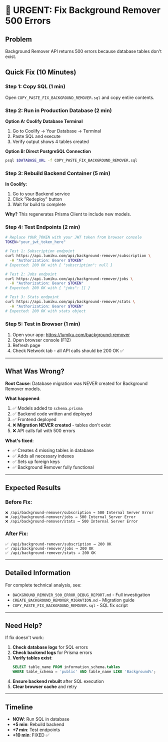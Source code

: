 # 🚨 URGENT: Fix Background Remover 500 Errors

## Problem
Background Remover API returns 500 errors because database tables don't exist.

## Quick Fix (10 Minutes)

### Step 1: Copy SQL (1 min)
Open `COPY_PASTE_FIX_BACKGROUND_REMOVER.sql` and copy entire contents.

### Step 2: Run in Production Database (2 min)

**Option A: Coolify Database Terminal**
1. Go to Coolify → Your Database → Terminal
2. Paste SQL and execute
3. Verify output shows 4 tables created

**Option B: Direct PostgreSQL Connection**
```bash
psql $DATABASE_URL -f COPY_PASTE_FIX_BACKGROUND_REMOVER.sql
```

### Step 3: Rebuild Backend Container (5 min)

**In Coolify:**
1. Go to your Backend service
2. Click "Redeploy" button
3. Wait for build to complete

**Why?** This regenerates Prisma Client to include new models.

### Step 4: Test Endpoints (2 min)

```bash
# Replace YOUR_TOKEN with your JWT token from browser console
TOKEN="your_jwt_token_here"

# Test 1: Subscription endpoint
curl https://api.lumiku.com/api/background-remover/subscription \
  -H "Authorization: Bearer $TOKEN"
# Expected: 200 OK with { "subscription": null }

# Test 2: Jobs endpoint
curl https://api.lumiku.com/api/background-remover/jobs \
  -H "Authorization: Bearer $TOKEN"
# Expected: 200 OK with { "jobs": [] }

# Test 3: Stats endpoint
curl https://api.lumiku.com/api/background-remover/stats \
  -H "Authorization: Bearer $TOKEN"
# Expected: 200 OK with stats object
```

### Step 5: Test in Browser (1 min)

1. Open your app: https://lumiku.com/background-remover
2. Open browser console (F12)
3. Refresh page
4. Check Network tab - all API calls should be 200 OK ✅

---

## What Was Wrong?

**Root Cause**: Database migration was NEVER created for Background Remover models.

**What happened**:
1. ✅ Models added to `schema.prisma`
2. ✅ Backend code written and deployed
3. ✅ Frontend deployed
4. ❌ **Migration NEVER created** - tables don't exist
5. ❌ API calls fail with 500 errors

**What's fixed**:
- ✅ Creates 4 missing tables in database
- ✅ Adds all necessary indexes
- ✅ Sets up foreign keys
- ✅ Background Remover fully functional

---

## Expected Results

### Before Fix:
```
❌ /api/background-remover/subscription → 500 Internal Server Error
❌ /api/background-remover/jobs → 500 Internal Server Error
❌ /api/background-remover/stats → 500 Internal Server Error
```

### After Fix:
```
✅ /api/background-remover/subscription → 200 OK
✅ /api/background-remover/jobs → 200 OK
✅ /api/background-remover/stats → 200 OK
```

---

## Detailed Information

For complete technical analysis, see:
- `BACKGROUND_REMOVER_500_ERROR_DEBUG_REPORT.md` - Full investigation
- `CREATE_BACKGROUND_REMOVER_MIGRATION.md` - Migration guide
- `COPY_PASTE_FIX_BACKGROUND_REMOVER.sql` - SQL fix script

---

## Need Help?

If fix doesn't work:

1. **Check database logs** for SQL errors
2. **Check backend logs** for Prisma errors
3. **Verify tables exist**:
   ```sql
   SELECT table_name FROM information_schema.tables
   WHERE table_schema = 'public' AND table_name LIKE 'Background%';
   ```
4. **Ensure backend rebuilt** after SQL execution
5. **Clear browser cache** and retry

---

## Timeline

- **NOW**: Run SQL in database
- **+5 min**: Rebuild backend
- **+7 min**: Test endpoints
- **+10 min**: FIXED ✅

